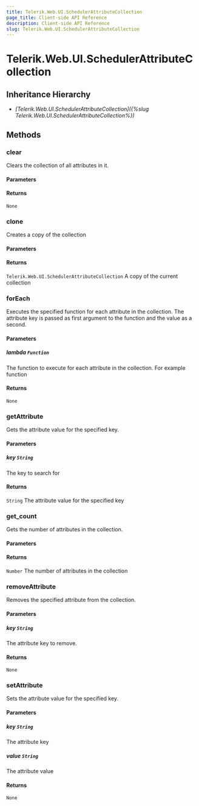 ```yaml
---
title: Telerik.Web.UI.SchedulerAttributeCollection
page_title: Client-side API Reference
description: Client-side API Reference
slug: Telerik.Web.UI.SchedulerAttributeCollection
---
```


# Telerik.Web.UI.SchedulerAttributeCollection  

## Inheritance Hierarchy

* *[Telerik.Web.UI.SchedulerAttributeCollection]({%slug Telerik.Web.UI.SchedulerAttributeCollection%})*

## Methods

###  clear

Clears the collection of all attributes in it.

#### Parameters

#### Returns

`None` 

###  clone

Creates a copy of the collection

#### Parameters

#### Returns

`Telerik.Web.UI.SchedulerAttributeCollection`  A copy of the current collection 

###  forEach

Executes the specified function for each attribute in the collection. The attribute key is passed as first argument to the function and the value as a second.

#### Parameters

##### lambda `Function`

 The function to execute for each attribute in the collection. For example function

#### Returns

`None` 

###  getAttribute

Gets the attribute value for the specified key.

#### Parameters

##### key `String`

 The key to search for 

#### Returns

`String`  The attribute value for the specified key

###  get_count

Gets the number of attributes in the collection.

#### Parameters

#### Returns

`Number`  The number of attributes in the collection 

###  removeAttribute

Removes the specified attribute from the collection.

#### Parameters

##### key `String`

 The attribute key to remove. 

#### Returns

`None` 

###  setAttribute

Sets the attribute value for the specified key.

#### Parameters

##### key `String`

 The attribute key 

##### value `String`

 The attribute value 

#### Returns

`None` 


